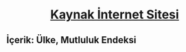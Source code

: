 # <p align="center"><a href="https://wisevoter.com/country-rankings/happiest-countries-in-the-world/">Kaynak İnternet Sitesi</a></p>

## İçerik: Ülke, Mutluluk Endeksi